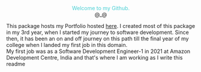 <center><font color="#4acfd4"> Welcome to my Github. </font></center> 
<center>@_@</center>

This package hosts my Portfolio hosted [here](https://1avinash.github.io/Portfolio/index.html).
I created most of this package in my 3rd year, when I started my journey to software development.
Since then, it has been an on and off journey on this path till the final year of my college when I landed my first job in this domain.   
My first job was as a Software Development Engineer-1 in 2021 at Amazon Development Centre, India and that's where I am working as I write this readme